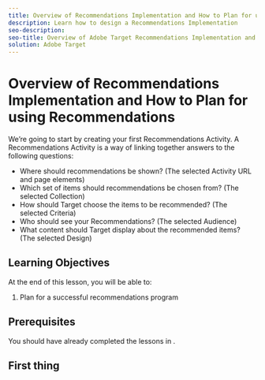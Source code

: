```yaml
---
title: Overview of Recommendations Implementation and How to Plan for using Recommendations
description: Learn how to design a Recommendations Implementation
seo-description:
seo-title: Overview of Adobe Target Recommendations Implementation and How to Plan for using Recommendations
solution: Adobe Target
---
```


# Overview of Recommendations Implementation and How to Plan for using Recommendations

We’re going to start by creating your first Recommendations Activity. A Recommendations Activity is a way of linking together answers to the following questions:

- Where should recommendations be shown? (The selected Activity URL and page elements)
- Which set of items should recommendations be chosen from? (The selected Collection)
- How should Target choose the items to be recommended? (The selected Criteria)
- Who should see your Recommendations? (The selected Audience)
- What content should Target display about the recommended items? (The selected Design)

## Learning Objectives

At the end of this lesson, you will be able to:

1. Plan for a successful recommendations program

## Prerequisites

You should have already completed the lessons in .

## First thing